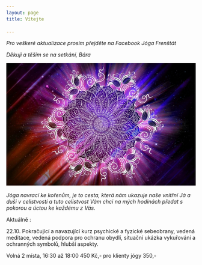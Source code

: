 ```yaml
---
layout: page
title: Vítejte

---
```

_Pro veškeré aktualizace prosím přejděte na Facebook Jóga Frenštát_

_Děkuji a těším se na setkání, Bára_

![](/uploads/475a86c222a27e6637707ee65bb69f2d.jpg)

_Jóga navrací ke kořenům, je to cesta, která nám ukazuje naše vnitřní Já a duši v celistvosti a tuto celistvost Vám chci na mých hodinách předat s pokorou a úctou ke každému z Vás._

Aktuálně :

22\.10. Pokračující a navazující kurz psychické a fyzické sebeobrany, vedená meditace, vedená podpora pro ochranu obydlí, situační ukázka vykuřování a ochranných symbolů, hlubší aspekty.

Volná 2 místa, 16:30 až 18:00 450 Kč,- pro klienty jógy 350,-